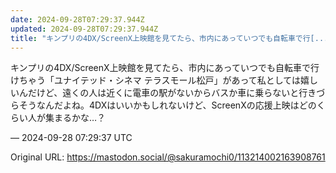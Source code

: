 ```yaml
---
date: 2024-09-28T07:29:37.944Z
updated: 2024-09-28T07:29:37.944Z
title: "キンプリの4DX/ScreenX上映館を見てたら、市内にあっていつでも自転車で行[...]"
---
```


<p>キンプリの4DX/ScreenX上映館を見てたら、市内にあっていつでも自転車で行けちゃう「ユナイテッド・シネマ テラスモール松戸」があって私としては嬉しいんだけど、遠くの人は近くに電車の駅がないからバスか車に乗らないと行きづらそうなんだよね。4DXはいいかもしれないけど、ScreenXの応援上映はどのくらい人が集まるかな…？</p>

&mdash; 2024-09-28 07:29:37 UTC

Original URL: https://mastodon.social/@sakuramochi0/113214002163908761
